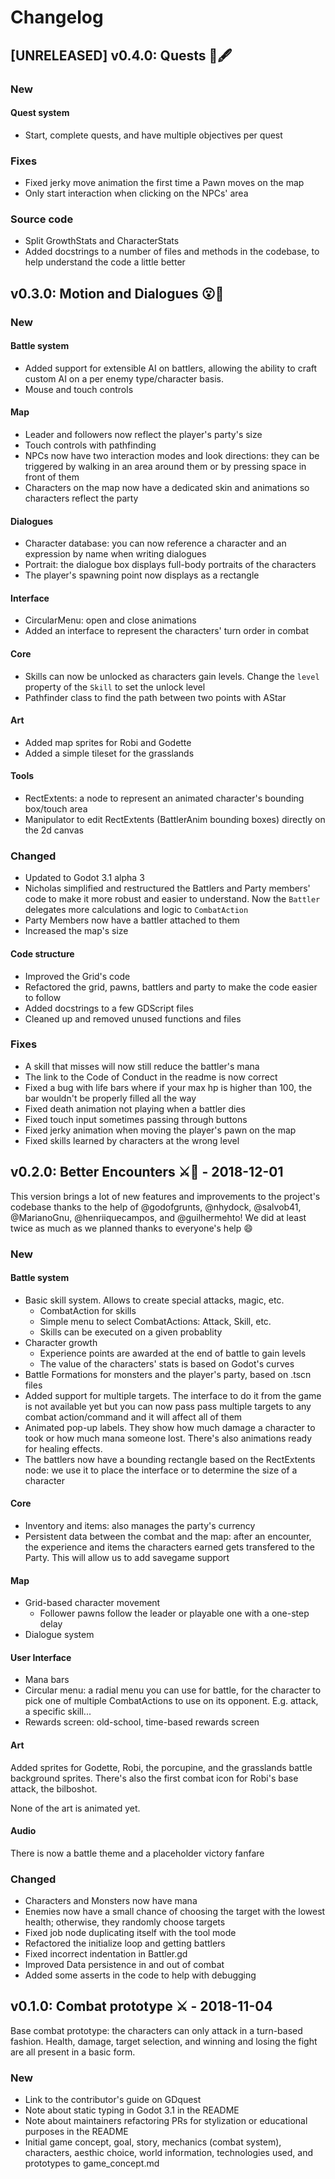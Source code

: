 # Changelog

## [UNRELEASED] v0.4.0: Quests 📃🖋

### New

#### Quest system

- Start, complete quests, and have multiple objectives per quest

### Fixes

- Fixed jerky move animation the first time a Pawn moves on the map
- Only start interaction when clicking on the NPCs' area

### Source code

- Split GrowthStats and CharacterStats
- Added docstrings to a number of files and methods in the codebase, to help understand the code a little better

## v0.3.0: Motion and Dialogues 😮💬

### New

#### Battle system

- Added support for extensible AI on battlers, allowing the ability to craft custom AI on a per enemy type/character basis.
- Mouse and touch controls

#### Map

- Leader and followers now reflect the player's party's size
- Touch controls with pathfinding
- NPCs now have two interaction modes and look directions: they can be triggered by walking in an area around them or by pressing space in front of them
- Characters on the map now have a dedicated skin and animations so characters reflect the party

#### Dialogues

- Character database: you can now reference a character and an expression by name when writing dialogues
- Portrait: the dialogue box displays full-body portraits of the characters
- The player's spawning point now displays as a rectangle

#### Interface

- CircularMenu: open and close animations
- Added an interface to represent the characters' turn order in combat

#### Core

- Skills can now be unlocked as characters gain levels. Change the `level` property of the `Skill` to set the unlock level
- Pathfinder class to find the path between two points with AStar

#### Art

- Added map sprites for Robi and Godette
- Added a simple tileset for the grasslands

#### Tools

- RectExtents: a node to represent an animated character's bounding box/touch area
- Manipulator to edit RectExtents (BattlerAnim bounding boxes) directly on the 2d canvas

### Changed

- Updated to Godot 3.1 alpha 3
- Nicholas simplified and restructured the Battlers and Party members' code to make it more robust and easier to understand. Now the `Battler` delegates more calculations and logic to `CombatAction`
- Party Members now have a battler attached to them
- Increased the map's size

#### Code structure

- Improved the Grid's code
- Refactored the grid, pawns, battlers and party to make the code easier to follow
- Added docstrings to a few GDScript files
- Cleaned up and removed unused functions and files

### Fixes

- A skill that misses will now still reduce the battler's mana
- The link to the Code of Conduct in the readme is now correct
- Fixed a bug with life bars where if your max hp is higher than 100, the bar wouldn't be properly filled all the way
- Fixed death animation not playing when a battler dies
- Fixed touch input sometimes passing through buttons
- Fixed jerky animation when moving the player's pawn on the map
- Fixed skills learned by characters at the wrong level

## v0.2.0: Better Encounters ⚔🌟 - 2018-12-01

This version brings a lot of new features and improvements to the project's codebase thanks to the help of @godofgrunts, @nhydock, @salvob41, @MarianoGnu, @henriiquecampos, and @guilhermehto! We did at least twice as much as we planned thanks to everyone's help 😄

### New

#### Battle system

- Basic skill system. Allows to create special attacks, magic, etc.
  - CombatAction for skills
  - Simple menu to select CombatActions: Attack, Skill, etc.
  - Skills can be executed on a given probablity
- Character growth
  - Experience points are awarded at the end of battle to gain levels
  - The value of the characters' stats is based on Godot's curves
- Battle Formations for monsters and the player's party, based on .tscn files
- Added support for multiple targets. The interface to do it from the game is not available yet but you can now pass pass multiple targets to any combat action/command and it will affect all of them
- Animated pop-up labels. They show how much damage a character to took or how much mana someone lost. There's also animations ready for healing effects.
- The battlers now have a bounding rectangle based on the RectExtents node: we use it to place the interface or to determine the size of a character

#### Core

- Inventory and items: also manages the party's currency
- Persistent data between the combat and the map: after an encounter, the experience and items the characters earned gets transfered to the Party. This will allow us to add savegame support

#### Map

- Grid-based character movement
  - Follower pawns follow the leader or playable one with a one-step delay
- Dialogue system

#### User Interface

- Mana bars
- Circular menu: a radial menu you can use for battle, for the character to pick one of multiple CombatActions to use on its opponent. E.g. attack, a specific skill...
- Rewards screen: old-school, time-based rewards screen

#### Art

Added sprites for Godette, Robi, the porcupine, and the grasslands battle background sprites. There's also the first combat icon for Robi's base attack, the bilboshot.

None of the art is animated yet.

#### Audio

There is now a battle theme and a placeholder victory fanfare

### Changed

- Characters and Monsters now have mana
- Enemies now have a small chance of choosing the target with the lowest health; otherwise, they randomly choose targets
- Fixed job node duplicating itself with the tool mode
- Refactored the initialize loop and getting battlers
- Fixed incorrect indentation in Battler.gd
- Improved Data persistence in and out of combat
- Added some asserts in the code to help with debugging

## v0.1.0: Combat prototype ⚔ - 2018-11-04

Base combat prototype: the characters can only attack in a turn-based fashion. Health, damage, target selection, and winning and losing the fight are all present in a basic form.

### New

- Link to the contributor's guide on GDquest
- Note about static typing in Godot 3.1 in the README
- Note about maintainers refactoring PRs for stylization or educational purposes in the README
- Initial game concept, goal, story, mechanics (combat system), characters, aesthic choice, world information, technologies used, and prototypes to game_concept.md
